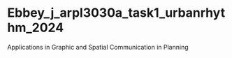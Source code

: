# Ebbey_j_arpl3030a_task1_urbanrhythm_2024
Applications in Graphic and Spatial Communication in Planning 
